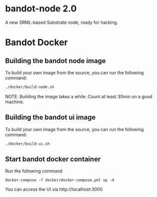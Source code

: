 # bandot-node 2.0

A new SRML-based Substrate node, ready for hacking.

# Bandot Docker

## Building the bandot node image

To build your own image from the source, you can run the following command:
```bash
./docker/build-node.sh
```
NOTE: Building the image takes a while. Count at least 30min on a good machine.

## Building the bandot ui image

To build your own image from the source, you can run the following command:
```bash
./docker/build-ui.sh
```

## Start bandot docker container

Run the following command
```
docker-compose -f docker/docker-compose.yml up -d
```
You can access the UI via http://localhost:3000
